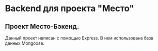# Backend для проекта "Mесто"

## Проект Место-Бэкенд.

Данный проект написан с помощью Express. В нем использована база данных Mongoose.
